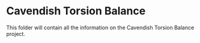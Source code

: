# Cavendish Torsion Balance

This folder will contain all the information on the Cavendish Torsion Balance project.